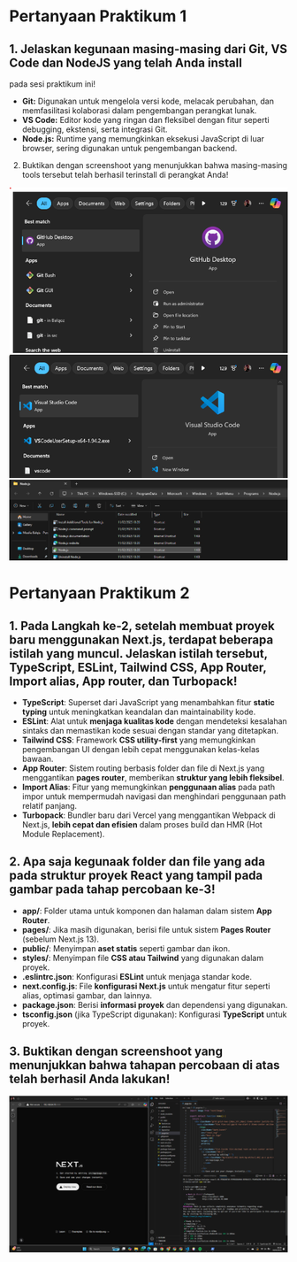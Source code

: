 # Pertanyaan Praktikum 1
## 1. Jelaskan kegunaan masing-masing dari Git, VS Code dan NodeJS yang telah Anda install
pada sesi praktikum ini!
- **Git:** Digunakan untuk mengelola versi kode, melacak perubahan, dan memfasilitasi kolaborasi dalam pengembangan perangkat lunak.
- **VS Code:** Editor kode yang ringan dan fleksibel dengan fitur seperti debugging, ekstensi, serta integrasi Git.
- **Node.js:** Runtime yang memungkinkan eksekusi JavaScript di luar browser, sering digunakan untuk pengembangan backend.

2. Buktikan dengan screenshoot yang menunjukkan bahwa masing-masing tools tersebut
telah berhasil terinstall di perangkat Anda!

![Git Installation](assets/install-GitHub.png)
![VSCode Installation](assets/install-VSCode.png)
![NodeJS Installation](assets/install-NodeJS.png)

# Pertanyaan Praktikum 2
## **1. Pada Langkah ke-2, setelah membuat proyek baru menggunakan Next.js, terdapat beberapa istilah yang muncul. Jelaskan istilah tersebut, TypeScript, ESLint, Tailwind CSS, App Router, Import alias, App router, dan Turbopack!**  
- **TypeScript**: Superset dari JavaScript yang menambahkan fitur **static typing** untuk meningkatkan keandalan dan maintainability kode.  
- **ESLint**: Alat untuk **menjaga kualitas kode** dengan mendeteksi kesalahan sintaks dan memastikan kode sesuai dengan standar yang ditetapkan.  
- **Tailwind CSS**: Framework **CSS utility-first** yang memungkinkan pengembangan UI dengan lebih cepat menggunakan kelas-kelas bawaan.  
- **App Router**: Sistem routing berbasis folder dan file di Next.js yang menggantikan **pages router**, memberikan **struktur yang lebih fleksibel**.  
- **Import Alias**: Fitur yang memungkinkan **penggunaan alias** pada path impor untuk mempermudah navigasi dan menghindari penggunaan path relatif panjang.  
- **Turbopack**: Bundler baru dari Vercel yang menggantikan Webpack di Next.js, **lebih cepat dan efisien** dalam proses build dan HMR (Hot Module Replacement).  

## **2. Apa saja kegunaak folder dan file yang ada pada struktur proyek React yang tampil pada gambar pada tahap percobaan ke-3!**  
- **app/**: Folder utama untuk komponen dan halaman dalam sistem **App Router**.  
- **pages/**: Jika masih digunakan, berisi file untuk sistem **Pages Router** (sebelum Next.js 13).  
- **public/**: Menyimpan **aset statis** seperti gambar dan ikon.  
- **styles/**: Menyimpan file **CSS atau Tailwind** yang digunakan dalam proyek.  
- **.eslintrc.json**: Konfigurasi **ESLint** untuk menjaga standar kode.  
- **next.config.js**: File **konfigurasi Next.js** untuk mengatur fitur seperti alias, optimasi gambar, dan lainnya.  
- **package.json**: Berisi **informasi proyek** dan dependensi yang digunakan.  
- **tsconfig.json** (jika TypeScript digunakan): Konfigurasi **TypeScript** untuk proyek.  

## **3. Buktikan dengan screenshoot yang menunjukkan bahwa tahapan percobaan di atas telah berhasil Anda lakukan!**  
![Bukti screenshot](assets/practicum2.png)
